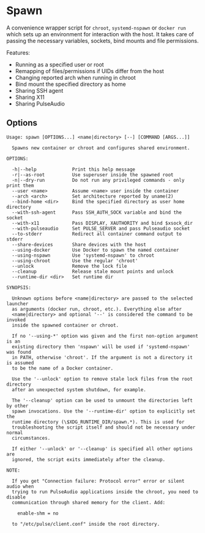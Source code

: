 # Spawn

A convenience wrapper script for `chroot`, `systemd-nspawn` or `docker run`
which sets up an environment for interaction with the host. It takes care of
passing the necessary variables, sockets, bind mounts and file permissions.

Features:

  * Running as a specified user or root
  * Remapping of files/permissions if UIDs differ from the host
  * Changing reported arch when running in chroot
  * Bind mount the specified directory as home
  * Sharing SSH agent
  * Sharing X11
  * Sharing PulseAudio

## Options

```
Usage: spawn [OPTIONS...] <name|directory> [--] [COMMAND [ARGS...]]

  Spawns new container or chroot and configures shared environment.

OPTIONS:

  -h|--help             Print this help message
  -r|--as-root          Use superuser inside the spawned root
  -n|--dry-run          Do not run any privileged commands - only print them
  --user <name>         Assume <name> user inside the container
  --arch <arch>         Set architecture reported by uname(2)
  --bind-home <dir>     Bind the specified directory as user home directory
  --with-ssh-agent      Pass SSH_AUTH_SOCK variable and bind the socket
  --with-x11            Pass DISPLAY, XAUTHORITY and bind $xsock_dir
  --with-pulseaudio     Set PULSE_SERVER and pass Pulseaudio socket
  --to-stderr           Redirect all container command output to stderr
  --share-devices       Share devices with the host
  --using-docker        Use Docker to spawn the named container
  --using-nspawn        Use 'systemd-nspawn' to chroot
  --using-chroot        Use the regular 'chroot'
  --unlock              Remove the lock file
  --cleanup             Release stale mount points and unlock
  --runtime-dir <dir>   Set runtime dir

SYNOPSIS:

  Unknown options before <name|directory> are passed to the selected launcher
  as arguments (docker run, chroot, etc.). Everything else after
  <name|directory> and optional '--' is considered the command to be invoked
  inside the spawned container or chroot.

  If no '--using-*' option was given and the first non-option argument is an
  existing directory then 'nspawn' will be used if 'systemd-nspawn' was found
  in PATH, otherwise 'chroot'. If the argument is not a directory it is assumed
  to be the name of a Docker container.

  Use the '--unlock' option to remove stale lock files from the root directory
  after an unexpected system shutdown, for example.

  The '--cleanup' option can be used to unmount the directories left by other
  spawn invocations. Use the '--runtime-dir' option to explicitly set the
  runtime directory (\$XDG_RUNTIME_DIR/spawn.*). This is used for
  troubleshooting the script itself and should not be necessary under normal
  circumstances.

  If either '--unlock' or '--cleanup' is specified all other options are
  ignored, the script exits immediately after the cleanup.

NOTE:

  If you get "Connection failure: Protocol error" error or silent audio when
  trying to run PulseAudio applications inside the chroot, you need to disable
  communication through shared memory for the client. Add:

    enable-shm = no

  to "/etc/pulse/client.conf" inside the root directory.

```
